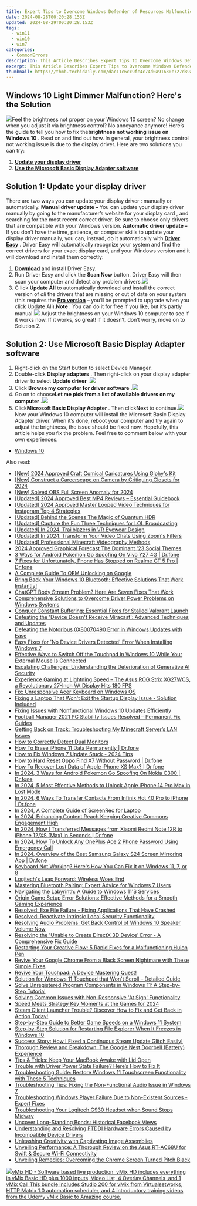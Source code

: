 ```yaml
---
title: Expert Tips to Overcome Windows Defender of Resources Malfunction
date: 2024-08-28T00:20:28.153Z
updated: 2024-08-29T00:20:28.153Z
tags:
  - win11
  - win10
  - win7
categories:
  - CommonErrors
description: This Article Describes Expert Tips to Overcome Windows Defender of Resources Malfunction
excerpt: This Article Describes Expert Tips to Overcome Windows Defender of Resources Malfunction
thumbnail: https://thmb.techidaily.com/dac11c6cc9fc4c74d0a91630c727d89a2865b8212237d761cabdd5e063687899.jpg
---
```


## Windows 10 Light Dimmer Malfunction? Here's the Solution

![](https://images.drivereasy.com/wp-content/uploads/2017/07/img_595b0a627401c.png)Feel the brightness not proper on your Windows 10 screen? No change when you adjust it via brightness control? No annoyance anymore! Here’s the guide to tell you how to fix the**brightness not working issue on Windows 10** . Read on and find out how. In general, your brightness control not working issue is due to the display driver. Here are two solutions you can try:

1. **[Update your display driver](#s1)**
2. [**Use the Microsoft Basic Display Adapter software**](#s2)

## Solution 1: Update your display driver

There are two ways you can update your display driver : manually or automatically. **Manual driver update –** You can update your display driver manually by going to the manufacturer’s website for your display card  , and searching for the most recent correct driver. Be sure to choose only drivers that are compatible with your Windows version. **Automatic driver update –** If you don’t have the time, patience, or computer skills to update your display driver manually, you can, instead, do it automatically with **[Driver Easy](https://tools.techidaily.com/drivereasy/download/)**  . Driver Easy will automatically recognize your system and find the correct drivers for your exact display card, and your Windows version and it will download and install them correctly:

1. [**Download**](https://tools.techidaily.com/drivereasy/download/) and install Driver Easy.
2. Run Driver Easy and click the **Scan Now** button. Driver Easy will then scan your computer and detect any problem drivers.![](https://images.drivereasy.com/wp-content/uploads/2017/09/img_59b8cf975d05c.jpg)
3. C  lick **Update All** to automatically download and install the correct version of _all_  the drivers that are missing or out of date on your system (this requires the **[Pro version](https://tools.techidaily.com/drivereasy/download/)**  – you’ll be prompted to upgrade when you click Update All).**Note** : You can do it for free if you like, but it’s partly manual.![](https://images.drivereasy.com/wp-content/uploads/2017/09/img_59b8d03cd4693.jpg)
Adjust the brightness on your Windows 10 computer to see if it works now. If it works, so great! If it doesn’t, don’t worry, move on to Solution 2.

## Solution 2: Use Microsoft Basic Display Adapter software

1. Right-click on the Start button to select Device Manager.
2. Double-click **Display adapters** . Then right-click on your display adapter driver to select **Update driver** .![](https://images.drivereasy.com/wp-content/uploads/2017/07/img_595b0d3241de4.png)
3. Click **Browse my computer for driver software** .![](https://images.drivereasy.com/wp-content/uploads/2017/07/img_595b183012265.png)
4. Go on to choose**Let me pick from a list of available drivers on my computer** .![](https://images.drivereasy.com/wp-content/uploads/2017/07/img_595b1a726a5d9.png)
5. Click**Microsoft Basic Display Adapter** . Then click**Next** to continue.![](https://images.drivereasy.com/wp-content/uploads/2017/07/img_595b306d34eb6.png)
Now your Windows 10 computer will install the Microsoft Basic Display Adapter driver. When it’s done, reboot your computer and try again to adjust the brightness, the issue should be fixed now. Hopefully, this article helps you fix the problem. Feel free to comment below with your own experiences.

* [Windows 10](https://tools.techidaily.com/drivereasy/download/)

<ins class="adsbygoogle"
     style="display:block"
     data-ad-format="autorelaxed"
     data-ad-client="ca-pub-7571918770474297"
     data-ad-slot="1223367746"></ins>



<ins class="adsbygoogle"
     style="display:block"
     data-ad-client="ca-pub-7571918770474297"
     data-ad-slot="8358498916"
     data-ad-format="auto"
     data-full-width-responsive="true"></ins>

<span class="atpl-alsoreadstyle">Also read:</span>
<div><ul>
<li><a href="https://article-helps.techidaily.com/new-2024-approved-craft-comical-caricatures-using-giphys-kit/"><u>[New] 2024 Approved  Craft Comical Caricatures Using Giphy's Kit</u></a></li>
<li><a href="https://facebook-video-share.techidaily.com/new-construct-a-careerscape-on-camera-by-critiquing-closets-for-2024/"><u>[New] Construct a Careerscape on Camera by Critiquing Closets for 2024</u></a></li>
<li><a href="https://visual-screen-recording.techidaily.com/new-solved-obs-full-screen-anomaly-for-2024/"><u>[New] Solved  OBS Full Screen Anomaly for 2024</u></a></li>
<li><a href="https://fox-http.techidaily.com/updated-2024-approved-best-mp4-reviews-essential-guidebook/"><u>[Updated] 2024 Approved  Best MP4 Reviews – Essential Guidebook</u></a></li>
<li><a href="https://instagram-videos.techidaily.com/updated-2024-approved-master-looped-video-techniques-for-instagram-top-4-strategies/"><u>[Updated] 2024 Approved  Master Looped Video Techniques for Instagram  Top 4 Strategies</u></a></li>
<li><a href="https://fox-access.techidaily.com/updated-behind-the-scenes-the-magic-of-quantum-hdr/"><u>[Updated] Behind the Scenes  The Magic of Quantum HDR</u></a></li>
<li><a href="https://video-screen-grab.techidaily.com/updated-capture-the-fun-three-techniques-for-lol-broadcasting/"><u>[Updated] Capture the Fun  Three Techniques for LOL Broadcasting</u></a></li>
<li><a href="https://fox-links.techidaily.com/updated-in-2024-trailblazers-in-vr-eyewear-design/"><u>[Updated] In 2024, Trailblazers in VR Eyewear Design</u></a></li>
<li><a href="https://digital-screen-recording.techidaily.com/updated-in-2024-transform-your-video-chats-using-zooms-filters/"><u>[Updated] In 2024, Transform Your Video Chats Using Zoom's Filters</u></a></li>
<li><a href="https://remote-screen-capture.techidaily.com/updated-professional-minecraft-videography-methods/"><u>[Updated] Professional Minecraft Videography Methods</u></a></li>
<li><a href="https://youtube-stream.techidaily.com/2024-approved-graphical-forecast-the-dominant-23-social-themes/"><u>2024 Approved  Graphical Forecast  The Dominant '23 Social Themes</u></a></li>
<li><a href="https://change-location.techidaily.com/3-ways-for-android-pokemon-go-spoofing-on-vivo-y27-4g-drfone-by-drfone-virtual-android/"><u>3 Ways for Android Pokemon Go Spoofing On Vivo Y27 4G | Dr.fone</u></a></li>
<li><a href="https://howto.techidaily.com/7-fixes-for-unfortunately-phone-has-stopped-on-realme-gt-5-pro-drfone-by-drfone-fix-android-problems-fix-android-problems/"><u>7 Fixes for Unfortunately, Phone Has Stopped on Realme GT 5 Pro | Dr.fone</u></a></li>
<li><a href="https://unlock-android.techidaily.com/a-complete-guide-to-oem-unlocking-on-google-by-drfone-android/"><u>A Complete Guide To OEM Unlocking on Google</u></a></li>
<li><a href="https://win-howtos.techidaily.com/bring-back-your-windows-10-bluetooth-effective-solutions-that-work-instantly/"><u>Bring Back Your Windows 10 Bluetooth: Effective Solutions That Work Instantly!</u></a></li>
<li><a href="https://tech-haven.techidaily.com/1722200739820-chatgpt-body-stream-problem-here-are-seven-fixes-that-work/"><u>ChatGPT Body Stream Problem? Here Are Seven Fixes That Work</u></a></li>
<li><a href="https://win-howtos.techidaily.com/comprehensive-solutions-to-overcome-driver-power-problems-on-windows-systems/"><u>Comprehensive Solutions to Overcome Driver Power Problems on Windows Systems</u></a></li>
<li><a href="https://win-howtos.techidaily.com/conquer-constant-buffering-essential-fixes-for-stalled-valorant-launch/"><u>Conquer Constant Buffering: Essential Fixes for Stalled Valorant Launch</u></a></li>
<li><a href="https://win-howtos.techidaily.com/defeating-the-device-doesnt-receive-miracast-advanced-techniques-and-updates/"><u>Defeating the 'Device Doesn't Receive Miracast': Advanced Techniques and Updates</u></a></li>
<li><a href="https://win-howtos.techidaily.com/defeating-the-notorious-0x80070490-error-in-windows-updates-with-ease/"><u>Defeating the Notorious 0X80070490 Error in Windows Updates with Ease</u></a></li>
<li><a href="https://win-howtos.techidaily.com/easy-fixes-for-no-device-drivers-detected-error-when-installing-windows-7/"><u>Easy Fixes for 'No Device Drivers Detected' Error When Installing Windows 7</u></a></li>
<li><a href="https://win-howtos.techidaily.com/effective-ways-to-switch-off-the-touchpad-in-windows-10-while-your-external-mouse-is-connected/"><u>Effective Ways to Switch Off the Touchpad in Windows 10 While Your External Mouse Is Connected</u></a></li>
<li><a href="https://tech-haven.techidaily.com/escalating-challenges-understanding-the-deterioration-of-generative-ai-security/"><u>Escalating Challenges: Understanding the Deterioration of Generative AI Security</u></a></li>
<li><a href="https://hardware-tips.techidaily.com/experience-gaming-at-lightning-speed-the-asus-rog-strix-xg27wcs-a-revolutionary-27-inch-va-display-hits-180-fps/"><u>Experience Gaming at Lightning Speed – The Asus ROG Strix XG27WCS, a Revolutionary 27-Inch VA Display Hits 180 FPS</u></a></li>
<li><a href="https://win-howtos.techidaily.com/fix-unresponsive-acer-keyboard-on-windows-os/"><u>Fix: Unresponsive Acer Keyboard on Windows OS</u></a></li>
<li><a href="https://win-howtos.techidaily.com/fixing-a-laptop-that-wont-exit-the-startup-display-issue-solution-included/"><u>Fixing a Laptop That Won't Exit the Startup Display Issue - Solution Included</u></a></li>
<li><a href="https://win-howtos.techidaily.com/fixing-issues-with-nonfunctional-windows-10-updates-efficiently/"><u>Fixing Issues with Nonfunctional Windows 10 Updates Efficiently</u></a></li>
<li><a href="https://win-able.techidaily.com/football-manager-2021-pc-stability-issues-resolved-permanent-fix-guides/"><u>Football Manager 2021 PC Stability Issues Resolved – Permanent Fix Guides</u></a></li>
<li><a href="https://win-howtos.techidaily.com/getting-back-on-track-troubleshooting-my-minecraft-servers-lan-issues/"><u>Getting Back on Track: Troubleshooting My Minecraft Server’s LAN Issues</u></a></li>
<li><a href="https://win-howtos.techidaily.com/how-to-correctly-detect-dual-monitors/"><u>How to Correctly Detect Dual Monitors</u></a></li>
<li><a href="https://blog-min.techidaily.com/how-to-erase-iphone-11-data-permanently-drfone-by-drfone-ios-full-data-eraser-ios-full-data-eraser/"><u>How To Erase iPhone 11 Data Permanently | Dr.fone</u></a></li>
<li><a href="https://win-howtos.techidaily.com/1723205381280-how-to-fix-windows-7-update-stuck-2024-tips/"><u>How to Fix Windows 7 Update Stuck - 2024 Tips</u></a></li>
<li><a href="https://techidaily.com/how-to-hard-reset-oppo-find-x7-without-password-drfone-by-drfone-reset-android-reset-android/"><u>How to Hard Reset Oppo Find X7 Without Password | Dr.fone</u></a></li>
<li><a href="https://techidaily.com/how-to-recover-lost-data-of-apple-iphone-xs-max-drfone-by-drfone-ios-data-recovery-ios-data-recovery/"><u>How To Recover Lost Data of Apple iPhone XS Max? | Dr.fone</u></a></li>
<li><a href="https://android-pokemon-go.techidaily.com/in-2024-3-ways-for-android-pokemon-go-spoofing-on-nokia-c300-drfone-by-drfone-virtual-android/"><u>In 2024, 3 Ways for Android Pokemon Go Spoofing On Nokia C300 | Dr.fone</u></a></li>
<li><a href="https://ios-unlock.techidaily.com/in-2024-5-most-effective-methods-to-unlock-apple-iphone-14-pro-max-in-lost-mode-by-drfone-ios/"><u>In 2024, 5 Most Effective Methods to Unlock Apple iPhone 14 Pro Max in Lost Mode</u></a></li>
<li><a href="https://android-transfer.techidaily.com/in-2024-6-ways-to-transfer-contacts-from-infinix-hot-40-pro-to-iphone-drfone-by-drfone-transfer-from-android-transfer-from-android/"><u>In 2024, 6 Ways To Transfer Contacts From Infinix Hot 40 Pro to iPhone | Dr.fone</u></a></li>
<li><a href="https://video-screen-grab.techidaily.com/in-2024-a-complete-guide-of-screenrec-for-laptop/"><u>In 2024, A Complete Guide of ScreenRec for Laptop</u></a></li>
<li><a href="https://youtube-clips.techidaily.com/in-2024-enhancing-content-reach-keeping-creative-commons-engagement-high/"><u>In 2024, Enhancing Content Reach  Keeping Creative Commons Engagement High</u></a></li>
<li><a href="https://android-transfer.techidaily.com/in-2024-how-i-transferred-messages-from-xiaomi-redmi-note-12r-to-iphone-12xs-max-in-seconds-drfone-by-drfone-transfer-from-android-transfer-from-android/"><u>In 2024, How I Transferred Messages from Xiaomi Redmi Note 12R to iPhone 12/XS (Max) in Seconds | Dr.fone</u></a></li>
<li><a href="https://easy-unlock-android.techidaily.com/in-2024-how-to-unlock-any-oneplus-ace-2-phone-password-using-emergency-call-by-drfone-android/"><u>In 2024, How To Unlock Any OnePlus Ace 2 Phone Password Using Emergency Call</u></a></li>
<li><a href="https://screen-mirror.techidaily.com/in-2024-overview-of-the-best-samsung-galaxy-s24-screen-mirroring-app-drfone-by-drfone-android/"><u>In 2024, Overview of the Best Samsung Galaxy S24 Screen Mirroring App | Dr.fone</u></a></li>
<li><a href="https://win-howtos.techidaily.com/keyboard-not-working-heres-how-you-can-fix-it-on-windows-11-7-or-8/"><u>Keyboard Not Working? Here's How You Can Fix It on Windows 11, 7, or 8</u></a></li>
<li><a href="https://win-howtos.techidaily.com/logitechs-leap-forward-wireless-woes-end/"><u>Logitech's Leap Forward: Wireless Woes End</u></a></li>
<li><a href="https://win-howtos.techidaily.com/mastering-bluetooth-pairing-expert-advice-for-windows-7-users/"><u>Mastering Bluetooth Pairing: Expert Advice for Windows 7 Users</u></a></li>
<li><a href="https://win11-tips.techidaily.com/navigating-the-labyrinth-a-guide-to-windows-11s-services/"><u>Navigating the Labyrinth: A Guide to Windows 11'S Services</u></a></li>
<li><a href="https://win-howtos.techidaily.com/origin-game-setup-error-solutions-effective-methods-for-a-smooth-gaming-experience/"><u>Origin Game Setup Error Solutions: Effective Methods for a Smooth Gaming Experience</u></a></li>
<li><a href="https://win-howtos.techidaily.com/resolved-exe-file-failure-fixing-applications-that-have-crashed/"><u>Resolved: Exe File Failure - Fixing Applications That Have Crashed</u></a></li>
<li><a href="https://win-howtos.techidaily.com/resolved-reactivate-intrinsic-local-security-functionality/"><u>Resolved: Reactivate Intrinsic Local Security Functionality</u></a></li>
<li><a href="https://win-howtos.techidaily.com/1723211802354-resolving-audio-problems-get-back-control-of-windows-10-speaker-volume-now/"><u>Resolving Audio Problems: Get Back Control of Windows 10 Speaker Volume Now</u></a></li>
<li><a href="https://win-howtos.techidaily.com/resolving-the-unable-to-create-directx-3d-device-error-a-comprehensive-fix-guide/"><u>Resolving the 'Unable to Create DirectX 3D Device' Error - A Comprehensive Fix Guide</u></a></li>
<li><a href="https://win-howtos.techidaily.com/restarting-your-creative-flow-5-rapid-fixes-for-a-malfunctioning-huion-pen/"><u>Restarting Your Creative Flow: 5 Rapid Fixes for a Malfunctioning Huion Pen</u></a></li>
<li><a href="https://win-howtos.techidaily.com/revive-your-google-chrome-from-a-black-screen-nightmare-with-these-simple-fixes/"><u>Revive Your Google Chrome From a Black Screen Nightmare with These Simple Fixes</u></a></li>
<li><a href="https://win-howtos.techidaily.com/1723205783555-revive-your-touchpad-a-device-mastering-quest/"><u>Revive Your Touchpad: A Device Mastering Quest!</u></a></li>
<li><a href="https://win-howtos.techidaily.com/solution-for-windows-11-touchpad-that-wont-scroll-detailed-guide/"><u>Solution for Windows 11 Touchpad that Won't Scroll – Detailed Guide</u></a></li>
<li><a href="https://win-howtos.techidaily.com/solve-unregistered-program-components-in-windows-11-a-step-by-step-tutorial/"><u>Solve Unregistered Program Components in Windows 11: A Step-by-Step Tutorial</u></a></li>
<li><a href="https://win-howtos.techidaily.com/solving-common-issues-with-non-responsive-at-sign-functionality/"><u>Solving Common Issues with Non-Responsive 'At Sign' Functionality</u></a></li>
<li><a href="https://extra-approaches.techidaily.com/speed-meets-strategy-key-moments-at-the-games-for-2024/"><u>Speed Meets Strategy  Key Moments at the Games for 2024</u></a></li>
<li><a href="https://win-howtos.techidaily.com/steam-client-launcher-trouble-discover-how-to-fix-and-get-back-in-action-today/"><u>Steam Client Launcher Trouble? Discover How to Fix and Get Back in Action Today!</u></a></li>
<li><a href="https://win-howtos.techidaily.com/step-by-step-guide-to-better-game-speeds-on-a-windows-11-system/"><u>Step-by-Step Guide to Better Game Speeds on a Windows 11 System</u></a></li>
<li><a href="https://win-howtos.techidaily.com/step-by-step-solution-for-restarting-file-explorer-when-it-freezes-in-windows-10/"><u>Step-by-Step Solution for Restarting File Explorer When It Freezes in Windows 10</u></a></li>
<li><a href="https://win-howtos.techidaily.com/1723205981019-success-story-how-i-fixed-a-continuous-steam-update-glitch-easily/"><u>Success Story: How I Fixed a Continuous Steam Update Glitch Easily!</u></a></li>
<li><a href="https://buynow-info.techidaily.com/thorough-review-and-breakdown-the-google-nest-doorbell-battery-experience/"><u>Thorough Review and Breakdown: The Google Nest Doorbell (Battery) Experience</u></a></li>
<li><a href="https://technical-tips.techidaily.com/tips-and-tricks-keep-your-macbook-awake-with-lid-open/"><u>Tips & Tricks: Keep Your MacBook Awake with Lid Open</u></a></li>
<li><a href="https://win-howtos.techidaily.com/1723210116655-trouble-with-driver-power-state-failure-heres-how-to-fix-it/"><u>Trouble with Driver Power State Failure? Here’s How to Fix It</u></a></li>
<li><a href="https://win-howtos.techidaily.com/troubleshooting-guide-restore-windows-11-touchscreen-functionality-with-these-5-techniques/"><u>Troubleshooting Guide: Restore Windows 11 Touchscreen Functionality with These 5 Techniques</u></a></li>
<li><a href="https://win-howtos.techidaily.com/troubleshooting-tips-fixing-the-non-functional-audio-issue-in-windows-7/"><u>Troubleshooting Tips: Fixing the Non-Functional Audio Issue in Windows 7</u></a></li>
<li><a href="https://win-howtos.techidaily.com/troubleshooting-windows-player-failure-due-to-non-existent-sources-expert-fixes/"><u>Troubleshooting Windows Player Failure Due to Non-Existent Sources - Expert Fixes</u></a></li>
<li><a href="https://win-howtos.techidaily.com/troubleshooting-your-logitech-g930-headset-when-sound-stops-midway/"><u>Troubleshooting Your Logitech G930 Headset when Sound Stops Midway</u></a></li>
<li><a href="https://facebook.techidaily.com/uncover-long-standing-bonds-historical-facebook-views/"><u>Uncover Long-Standing Bonds: Historical Facebook Views</u></a></li>
<li><a href="https://win-howtos.techidaily.com/understanding-and-resolving-ftddi-hardware-errors-caused-by-incompatible-device-drivers/"><u>Understanding and Resolving FTDDI Hardware Errors Caused by Incompatible Device Drivers</u></a></li>
<li><a href="https://extra-resources.techidaily.com/unleashing-creativity-with-captivating-image-assemblies/"><u>Unleashing Creativity with Captivating Image Assemblies</u></a></li>
<li><a href="https://buynow-marvelous.techidaily.com/unveiling-performance-a-thorough-review-on-the-asus-rt-ac68u-for-swift-and-secure-wi-fi-connectivity/"><u>Unveiling Performance: A Thorough Review on the Asus RT-AC68U for Swift & Secure Wi-Fi Connectivity</u></a></li>
<li><a href="https://win-howtos.techidaily.com/unveiling-remedies-overcoming-the-chrome-screen-turned-pitch-black/"><u>Unveiling Remedies: Overcoming the Chrome Screen Turned Pitch Black</u></a></li>
</ul></div>

<!-- affiliate ads begin -->
<a href="https://secure.2checkout.com/order/checkout.php?PRODS=4718730&QTY=1&AFFILIATE=108875&CART=1"> <img src="https://secure.avangate.com/images/merchant/ce9a6fb2becc2d235e62b125e9260102/products/copy_vMixCallScreenshot1-large.jpg" border="0">vMix HD - Software based live production. vMix HD includes everything in vMix Basic HD plus 1000 inputs, Video List, 4 Overlay Channels, and 1 vMix Call 
This bundle includes Studio 200 for vMix from Virtualsetworks, HTTP Matrix 1.0 automation scheduler, and 4 introductory training videos from the Udemy vMix Basic to Amazing course. </a>
<!-- affiliate ads end -->